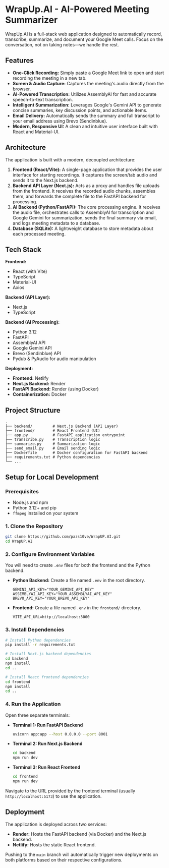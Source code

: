 # WrapUp.AI - AI-Powered Meeting Summarizer

WrapUp.AI is a full-stack web application designed to automatically record, transcribe, summarize, and document your Google Meet calls. Focus on the conversation, not on taking notes—we handle the rest.

## Features

- **One-Click Recording:** Simply paste a Google Meet link to open and start recording the meeting in a new tab.
- **Screen & Audio Capture:** Captures the meeting's audio directly from the browser.
- **AI-Powered Transcription:** Utilizes AssemblyAI for fast and accurate speech-to-text transcription.
- **Intelligent Summarization:** Leverages Google's Gemini API to generate concise summaries, key discussion points, and actionable items.
- **Email Delivery:** Automatically sends the summary and full transcript to your email address using Brevo (Sendinblue).
- **Modern, Responsive UI:** A clean and intuitive user interface built with React and Material-UI.

## Architecture

The application is built with a modern, decoupled architecture:

1.  **Frontend (React/Vite):** A single-page application that provides the user interface for starting recordings. It captures the screen/tab audio and sends it to the Next.js backend.
2.  **Backend API Layer (Next.js):** Acts as a proxy and handles file uploads from the frontend. It receives the recorded audio chunks, assembles them, and forwards the complete file to the FastAPI backend for processing.
3.  **AI Backend (Python/FastAPI):** The core processing engine. It receives the audio file, orchestrates calls to AssemblyAI for transcription and Google Gemini for summarization, sends the final summary via email, and logs meeting metadata to a database.
4.  **Database (SQLite):** A lightweight database to store metadata about each processed meeting.

## Tech Stack

**Frontend:**
- React (with Vite)
- TypeScript
- Material-UI
- Axios

**Backend (API Layer):**
- Next.js
- TypeScript

**Backend (AI Processing):**
- Python 3.12
- FastAPI
- AssemblyAI API
- Google Gemini API
- Brevo (Sendinblue) API
- Pydub & PyAudio for audio manipulation

**Deployment:**
- **Frontend:** Netlify
- **Next.js Backend:** Render
- **FastAPI Backend:** Render (using Docker)
- **Containerization:** Docker

## Project Structure

```
.
├── backend/         # Next.js Backend (API Layer)
├── frontend/        # React Frontend (UI)
├── app.py           # FastAPI application entrypoint
├── transcribe.py    # Transcription logic
├── summarize.py     # Summarization logic
├── send_email.py    # Email sending logic
├── Dockerfile       # Docker configuration for FastAPI backend
├── requirements.txt # Python dependencies
└── ...
```

## Setup for Local Development

### Prerequisites
- Node.js and npm
- Python 3.12+ and pip
- `ffmpeg` installed on your system

### 1. Clone the Repository

```bash
git clone https://github.com/pazs10ve/WrapUP.AI.git
cd WrapUP.AI
```

### 2. Configure Environment Variables

You will need to create `.env` files for both the frontend and the Python backend.

- **Python Backend:** Create a file named `.env` in the root directory.
  ```
  GEMINI_API_KEY="YOUR_GEMINI_API_KEY"
  ASSEMBLYAI_API_KEY="YOUR_ASSEMBLYAI_API_KEY"
  BREVO_API_KEY="YOUR_BREVO_API_KEY"
  ```

- **Frontend:** Create a file named `.env` in the `frontend/` directory.
  ```
  VITE_API_URL=http://localhost:3000
  ```

### 3. Install Dependencies

```bash
# Install Python dependencies
pip install -r requirements.txt

# Install Next.js backend dependencies
cd backend
npm install
cd ..

# Install React frontend dependencies
cd frontend
npm install
cd ..
```

### 4. Run the Application

Open three separate terminals:

- **Terminal 1: Run FastAPI Backend**
  ```bash
  uvicorn app:app --host 0.0.0.0 --port 8001
  ```

- **Terminal 2: Run Next.js Backend**
  ```bash
  cd backend
  npm run dev
  ```

- **Terminal 3: Run React Frontend**
  ```bash
  cd frontend
  npm run dev
  ```

Navigate to the URL provided by the frontend terminal (usually `http://localhost:5173`) to use the application.

## Deployment

The application is deployed across two services:

- **Render:** Hosts the FastAPI backend (via Docker) and the Next.js backend.
- **Netlify:** Hosts the static React frontend.

Pushing to the `main` branch will automatically trigger new deployments on both platforms based on their respective configurations.
